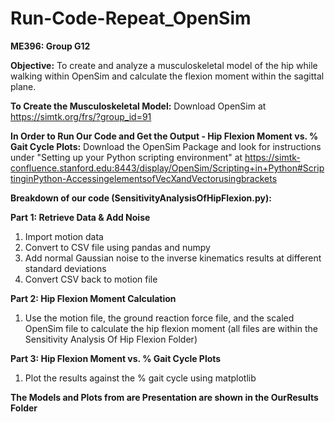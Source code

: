 # Run-Code-Repeat_OpenSim
**ME396: Group G12**

**Objective:** To create and analyze a musculoskeletal model of the hip while walking within OpenSim and calculate the flexion moment within the sagittal plane.

**To Create the Musculoskeletal Model:** Download OpenSim at https://simtk.org/frs/?group_id=91

**In Order to Run Our Code and Get the Output - Hip Flexion Moment vs. % Gait Cycle Plots:** Download the OpenSim Package and look for instructions under "Setting up your Python scripting environment" at https://simtk-confluence.stanford.edu:8443/display/OpenSim/Scripting+in+Python#ScriptinginPython-AccessingelementsofVecXandVectorusingbrackets

**Breakdown of our code (SensitivityAnalysisOfHipFlexion.py):**

**Part 1: Retrieve Data & Add Noise**
1. Import motion data
2. Convert to CSV file using pandas and numpy
3. Add normal Gaussian noise to the inverse kinematics results at different standard deviations
4. Convert CSV back to motion file
   
**Part 2: Hip Flexion Moment Calculation**
1. Use the motion file, the ground reaction force file, and the scaled OpenSim file to calculate the hip flexion moment (all files are within the Sensitivity Analysis Of Hip Flexion Folder)
   
**Part 3: Hip Flexion Moment vs. % Gait Cycle Plots**
1. Plot the results against the % gait cycle using matplotlib

**The Models and Plots from are Presentation are shown in the OurResults Folder**
